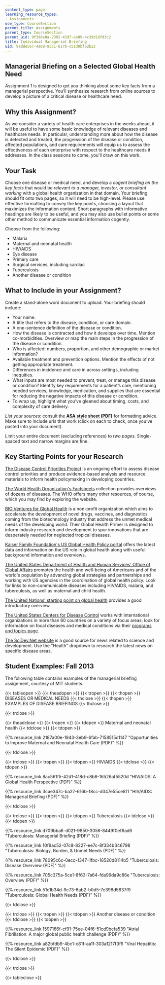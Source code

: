 ```yaml
---
content_type: page
learning_resource_types:
- Assignments
ocw_type: CourseSection
parent_title: Assignments
parent_type: CourseSection
parent_uid: 9f398e8a-2392-43d7-ea09-4c39d16fd3c2
title: Individual Managerial Briefing
uid: 9adde567-4a08-9351-827b-c51d0bf52b22
---
```


Managerial Briefing on a Selected Global Health Need
----------------------------------------------------

Assignment 1 is designed to get you thinking about some key facts from a managerial perspective. You’ll synthesize research from online sources to develop a picture of a critical disease or healthcare need.

Why this Assignment?
--------------------

As we consider a variety of health care enterprises in the weeks ahead, it will be useful to have some basic knowledge of relevant diseases and healthcare needs. In particular, understanding more about how the disease is detected and treated, the progression of the disease or condition, affected populations, and care requirements will equip us to assess the effectiveness of each enterprise with respect to the healthcare needs it addresses. In the class sessions to come, you'll draw on this work.

Your Task
---------

Choose one disease or medical need, and develop a _cogent briefing on the key facts_ that would be _relevant to a manager, investor, or consultant working_ with a global health organization in that domain. Your briefing should fit onto two pages, so it will need to be high-level. Please use effective formatting to convey the key points, choosing a layout that maximizes the information content. Short paragraphs with informative headings are likely to be useful, and you may also use bullet points or some other method to communicate essential information cogently.

Choose from the following:

*   Malaria
*   Maternal and neonatal health
*   HIV/AIDS
*   Eye disease
*   Primary care
*   Surgical services, including cardiac
*   Tuberculosis
*   Another disease or condition

What to Include in your Assignment?
-----------------------------------

Create a stand-alone word document to upload. Your briefing should include:

*   Your name.
*   A title that refers to the disease, condition, or care domain.
*   A one-sentence definition of the disease or condition.
*   How the disease is contracted and how it develops over time. Mention co-morbidities. Overview or map the main steps in the progression of the disease or condition.
*   Who is affected: numbers, proportion, and other demographic or market information?
*   Available treatment and prevention options. Mention the effects of not getting appropriate treatment.
*   Differences in incidence and care in across settings, including inequities.
*   What inputs are most needed to prevent, treat, or manage this disease or condition? Identify key requirements for a patient’s care, mentioning needed services, knowledge, medication, and supplies that are essential for reducing the negative impacts of this disease or condition.
*   To wrap up, highlight what you’ve gleaned about timing, costs, and complexity of care delivery.

_List your sources_: consult the **[ASA style sheet (PDF)](http://www.asanet.org/documents/teaching/pdfs/Quick_Tips_for_ASA_Style.pdf)** for formatting advice. Make sure to include urls that work (click on each to check, once you’ve pasted into your document).

Limit your entire document (excluding references) to _two pages_. Single-spaced text and narrow margins are fine.

Key Starting Points for your Research
-------------------------------------

[The Disease Control Priorities Project](http://www.dcp2.org) is an ongoing effort to assess disease control priorities and produce evidence-based analysis and resource materials to inform health policymaking in developing countries.

[The World Health Organization's Factsheets](http://www.who.int/mediacentre/factsheets/en/ ) collection provides overviews of dozens of diseases. The WHO offers many other resources, of course, which you may find by exploring the website.

[BIO Ventures for Global Health](https://bvgh.org/) is a non-profit organization which aims to accelerate the development of novel drugs, vaccines, and diagnostics coming from the biotechnology industry that address the unmet medical needs of the developing world. Their Global Health Primer is designed to inform industry research and development to spur innovations that are desperately needed for neglected tropical diseases.

[Kaiser Family Foundation's US Global Health Policy portal](http://globalhealth.kff.org/ ) offers the latest data and information on the US role in global health along with useful background information and overviews.

[The United States Department of Health and Human Services' Office of Global Affairs](http://www.globalhealth.gov/ ) promotes the health and well-being of Americans and of the world's population by advancing global strategies and partnerships and working with US agencies in the coordination of global health policy. Look for links to non-communicable diseases including HIV/AIDS, malaria, and tuberculosis, as well as maternal and child health.

[The United Nations' starting point on global health](http://www.un.org/en/sections/issues-depth/health/index.html) provides a good introductory overview.

[The United States Centers for Disease Control](http://www.cdc.gov/globalhealth/ ) works with international organizations in more than 60 countries on a variety of focus areas; look for information on focal diseases and medical conditions via their [programs and topics page](http://www.cdc.gov/globalhealth/programs/). 

[The SciDev.Net website](http://www.scidev.net/global/health/ ) is a good source for news related to science and development. Use the "Health" dropdown to research the latest news on specific disease areas.

Student Examples: Fall 2013
---------------------------

The following table contains examples of the managerial briefing assignment, courtesy of MIT students.

{{< tableopen >}}
{{< theadopen >}}
{{< tropen >}}
{{< thopen >}}
DISEASES OR MEDICAL NEEDS
{{< thclose >}}
{{< thopen >}}
EXAMPLES OF DISEASE BRIEFINGS
{{< thclose >}}

{{< trclose >}}

{{< theadclose >}}
{{< tropen >}}
{{< tdopen >}}
Maternal and neonatal health
{{< tdclose >}}
{{< tdopen >}}


{{% resource_link 2187a00e-1943-3eb9-6fab-7158515c1147 "Opportunities to Improve Maternal and Neonatal Health Care (PDF)" %}}


{{< tdclose >}}

{{< trclose >}}
{{< tropen >}}
{{< tdopen >}}
HIV/AIDS
{{< tdclose >}}
{{< tdopen >}}


{{% resource_link 8ac561f5-42d1-418d-c8b8-16526af5520d "HIV/AIDS: A Global Health Perspective (PDF)" %}}

{{% resource_link 3cae347c-ba27-616b-f8cc-d047e55ce811 "HIV/AIDS: Managerial Briefing (PDF)" %}}


{{< tdclose >}}

{{< trclose >}}
{{< tropen >}}
{{< tdopen >}}
Tuberculosis
{{< tdclose >}}
{{< tdopen >}}


{{% resource_link d709bba6-d021-9850-3056-8449f0ef6ad6 "Tuberculosis: Managerial Briefing (PDF)" %}}

{{% resource_link 10f9ac52-07c8-8227-ee7c-8f334b346798 "Tuberculosis: Biology, Burden, & Unmet Needs (PDF)" %}}

{{% resource_link 78095c6c-0ecc-1347-1fbc-18520d8114b5 "Tuberculosis: Disease Overview (PDF)" %}}

{{% resource_link 705c375a-5ce1-8f63-7a64-fda96da9c86e "Tuberculosis: Overview (PDF)" %}}

{{% resource_link 51c1b34d-9c73-6ab2-b0d5-7e396d5837f9 "Tuberculosis: Global Health Needs (PDF)" %}}


{{< tdclose >}}

{{< trclose >}}
{{< tropen >}}
{{< tdopen >}}
Another disease or condition
{{< tdclose >}}
{{< tdopen >}}


{{% resource_link 1597166f-cf91-75ee-04f6-51cd9bcfa539 "Atrial Fibrillation: A major global public health challenge (PDF)" %}}

{{% resource_link a82bfdb9-4bc1-c81f-aa1f-303a1217f3f9 "Viral Hepatitis: The Silent Epidemic (PDF)" %}}


{{< tdclose >}}

{{< trclose >}}

{{< tableclose >}}